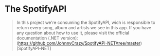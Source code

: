 # The SpotifyAPI

> In this project we're consuming the SpotifyAPI, wich is responsible to return every song, album and artists we see in this app.
> If you have any question about how to use it, please visit the official documentation (.NET version): (https://github.com/JohnnyCrazy/SpotifyAPI-NET/tree/master)[SpotifyAPI-NET]